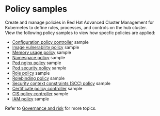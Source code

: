 # Policy samples

<!-- need more help add more into the intro maybe?-->
Create and manage policies in Red Hat Advanced Cluster Management for Kubernetes to define rules, processes, and controls on the hub cluster. View the following policy samples to view how specfic policies are applied:

* [Configuration policy controller](config_policy_ctrl.md) sample
* [Image vulnerability policy](image_vuln_policy.md) sample
* [Memory usage policy](memory_policy.md) sample
* [Namespace policy](namespace_policy.md) sample
* [Pod nginx policy](pod_nginx_policy.md) sample
* [Pod security policy](psp_policy.md) sample
* [Role policy](role_policy.md) sample
* [Rolebinding policy](rolebinding_policy.md) sample
* [Security context constraints (SCC) policy](scc_policy.md) sample
* [Certificate policy controller](cert_policy_ctrl.md) sample
* [CIS policy controller](cis_policy_ctrl.md) sample
* [IAM policy](iam_policy_ctrl.md) sample

Refer to [Governance and risk](compliance_intro.md) for more topics. 
